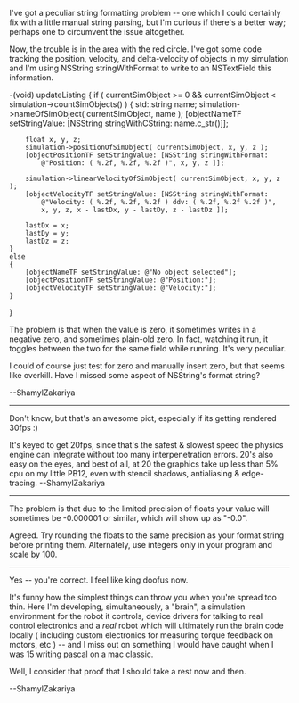 I've got a peculiar string formatting problem -- one which I could certainly fix with a little manual string parsing, but I'm curious if there's a better way; perhaps one to circumvent the issue altogether.

Now, the trouble is in the area with the red circle. I've got some code tracking the position, velocity, and delta-velocity of objects in my simulation and I'm using NSString stringWithFormat to write to an NSTextField this information.

    

-(void) updateListing
{
	if ( currentSimObject >= 0 && currentSimObject < simulation->countSimObjects() )
	{
		std::string name;
		simulation->nameOfSimObject( currentSimObject, name );
		[objectNameTF setStringValue: [NSString stringWithCString: name.c_str()]];

		float x, y, z;
		simulation->positionOfSimObject( currentSimObject, x, y, z );
		[objectPositionTF setStringValue: [NSString stringWithFormat: 
			@"Position: ( %.2f, %.2f, %.2f )", x, y, z ]];

		simulation->linearVelocityOfSimObject( currentSimObject, x, y, z );
		[objectVelocityTF setStringValue: [NSString stringWithFormat: 
			@"Velocity: ( %.2f, %.2f, %.2f ) ddv: ( %.2f, %.2f %.2f )", 
			x, y, z, x - lastDx, y - lastDy, z - lastDz ]];
			
		lastDx = x;
		lastDy = y;
		lastDz = z;
	}
	else
	{
		[objectNameTF setStringValue: @"No object selected"];
		[objectPositionTF setStringValue: @"Position:"];
		[objectVelocityTF setStringValue: @"Velocity:"];
	}
}



The problem is that when the value is zero, it sometimes writes in a negative zero, and sometimes plain-old zero. In fact, watching it run, it toggles between the two for the same field while running. It's very peculiar.

I could of course just test for zero and manually insert zero, but that seems like overkill. Have I missed some aspect of NSString's format string? 

--ShamylZakariya

----
Don't know, but that's an awesome pict, especially if its getting rendered 30fps :)

It's keyed to get 20fps, since that's the safest & slowest speed the physics engine can integrate without too many interpenetration errors. 20's also easy on the eyes, and best of all, at 20 the graphics take up less than 5% cpu on my little PB12, even with stencil shadows, antialiasing & edge-tracing. --ShamylZakariya

----
The problem is that due to the limited precision of floats your value will sometimes be -0.000001 or similar, which will show up as "-0.0".


Agreed. Try rounding the floats to the same precision as your format string before printing them. Alternately, use integers only in your program and scale by 100.

----

Yes -- you're correct. I feel like king doofus now. 

It's funny how the simplest things can throw you when you're spread too thin. Here I'm developing, simultaneously, a "brain", a simulation environment for the robot it controls, device drivers for talking to real control electronics and a *real* robot which will ultimately run the brain code locally ( including custom electronics for measuring torque feedback on motors, etc ) -- and I miss out on something I would have caught when I was 15 writing pascal on a mac classic. 

Well, I consider that proof that I should take a rest now and then.

--ShamylZakariya
